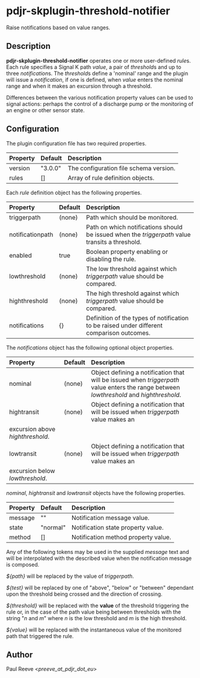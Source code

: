 # pdjr-skplugin-threshold-notifier

Raise notifications based on value ranges.

## Description

**pdjr-skplugin-threshold-notifier** operates one or more user-defined
*rule*s.
Each rule specifies a Signal K path *value*, a pair of *threshold*s
and up to three *notification*s.
The *threshold*s define a 'nominal' range and the plugin will issue
a *notification*, if one is defined, when *value* enters the nominal
range and when it makes an excursion through a threshold.

Differences between the various notification property values can be
used to signal actions: perhaps the control of a discharge pump or the
monitoring of an engine or other sensor state.

## Configuration

The plugin configuration file has two required properties.

| Property            | Default | Description |
| :------------------ | :------ | :-----------|
| version             | "3.0.0" | The configuration file schema version. |
| rules               | []      | Array of rule definition objects.

Each *rule* definition object has the following properties.

| Property            | Default | Description |
| :------------------ | :------ | :-----------|
| triggerpath         | (none)  | Path which should be monitored. |
| notificationpath    | (none)  | Path on which notifications should be issued when the *triggerpath* value transits a threshold. |
| enabled             | true    | Boolean property enabling or disabling the rule. |
| lowthreshold        | (none)  | The low threshold against which *triggerpath* value should be compared. |
| highthreshold       | (none)  | The high threshold against which *triggerpath* value should be compared. |
| notifications       | {}      | Definition of the types of notification to be raised under different comparison outcomes. |

The *notifications* object has the following optional object
properties.

| Property            | Default | Description |
| :------------------ | :------ | :-----------|
| nominal             | (none)  | Object defining a notification that will be issued when *triggerpath* value enters the range between *lowthreshold* and *highthreshold*. |
| hightransit         | (none)  | Object defining a notification that will be issued when *triggerpath* value makes an
excursion above *highthreshold*. |
| lowtransit          | (none)  | Object defining a notification that will be issued when *triggerpath* value makes an
excursion below *lowthreshold*. |

*nominal*, *hightransit* and *lowtransit* objects have the following properties.

| Property            | Default  | Description |
| :------------------ | :------- | :-----------|
| message             | ""       | Notification message value. |
| state               | "normal" | Notification state property value. |
| method              | []       | Notification method property value. |

Any of the following tokens may be used in the supplied *message* text
and will be interpolated with the described value when the notification
message is composed.

_${path}_ will be replaced by the value of *triggerpath*.

_${test}_ will be replaced by one of "above", "below" or "between"
dependant upon the threshold being crossed and the direction of
crossing.

_${threshold}_ will be replaced with the __value__ of the threshold
triggering the rule or, in the case of the path value being between
thresholds with the string "_n_ and _m_" where _n_ is the low threshold
and _m_ is the high threshold.

_${value}_ will be replaced with the instantaneous value of the
monitored path that triggered the rule.

## Author

Paul Reeve <*preeve_at_pdjr_dot_eu*>
